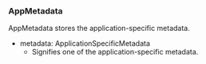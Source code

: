### AppMetadata
AppMetadata stores the application-specific metadata.

- metadata: ApplicationSpecificMetadata
  - Signifies one of the application-specific metadata.
